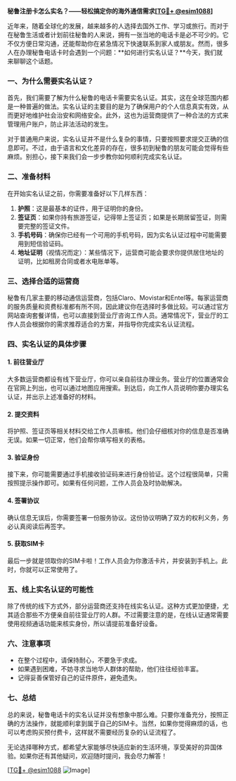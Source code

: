 **秘鲁注册卡怎么实名？——轻松搞定你的海外通信需求[[TG💪+ @esim1088](https://t.me/s/esim1088)]**

近年来，随着全球化的发展，越来越多的人选择去国外工作、学习或旅行。而对于在秘鲁生活或者计划前往秘鲁的人来说，拥有一张当地的电话卡是必不可少的。它不仅方便日常沟通，还能帮助你在紧急情况下快速联系到家人或朋友。然而，很多人在办理秘鲁电话卡时会遇到一个问题：**如何进行实名认证？**今天，我们就来聊聊这个话题。

### 一、为什么需要实名认证？

首先，我们需要了解为什么秘鲁的电话卡需要实名认证。其实，这在全球范围内都是一种普遍的做法。实名认证的主要目的是为了确保用户的个人信息真实有效，从而更好地维护社会治安和网络安全。此外，这也为运营商提供了一种合法的方式来管理用户账户，防止非法活动的发生。

对于普通用户来说，实名认证并不是什么复杂的事情，只要按照要求提交正确的信息即可。不过，由于语言和文化差异的存在，很多初到秘鲁的朋友可能会觉得有些麻烦。别担心，接下来我们会一步步教你如何顺利完成实名认证。

### 二、准备材料

在开始实名认证之前，你需要准备好以下几样东西：

1. **护照**：这是最基本的证件，用于证明你的身份。
2. **签证页**：如果你持有旅游签证，记得带上签证页；如果是长期居留签证，则需要完整的签证文件。
3. **手机号码**：确保你已经有一个可用的手机号码，因为实名认证过程中可能需要用到短信验证码。
4. **地址证明**（视情况而定）：某些情况下，运营商可能会要求你提供居住地址的证明，比如租房合同或者水电账单等。

### 三、选择合适的运营商

秘鲁有几家主要的移动通信运营商，包括Claro、Movistar和Entel等。每家运营商的服务质量和资费标准都有所不同，因此建议你在选择时多做比较。可以通过官方网站查询套餐详情，也可以直接到营业厅咨询工作人员。通常情况下，营业厅的工作人员会根据你的需求推荐适合的方案，并指导你完成实名认证流程。

### 四、实名认证的具体步骤

#### 1. 前往营业厅

大多数运营商都设有线下营业厅，你可以亲自前往办理业务。营业厅的位置通常会在官网上列出，也可以通过地图应用搜索。到达后，向工作人员说明你要办理实名认证，并出示上述准备好的材料。

#### 2. 提交资料

将护照、签证页等相关材料交给工作人员审核。他们会仔细核对你的信息是否准确无误。如果一切正常，他们会帮你填写相关的表格。

#### 3. 验证身份

接下来，你可能需要通过手机接收验证码来进行身份验证。这个过程很简单，只需按照提示操作即可。如果有任何问题，工作人员会及时协助解决。

#### 4. 签署协议

确认信息无误后，你需要签署一份服务协议。这份协议明确了双方的权利义务，务必认真阅读后再签字。

#### 5. 获取SIM卡

最后一步就是领取你的SIM卡啦！工作人员会为你激活卡片，并安装到手机上。此时，你就可以正常使用了。

### 五、线上实名认证的可能性

除了传统的线下方式外，部分运营商还支持在线实名认证。这种方式更加便捷，尤其适合那些不方便亲自前往营业厅的人群。不过需要注意的是，在线认证通常需要使用视频通话功能来核实身份，所以请提前准备好设备。

### 六、注意事项

- 在整个过程中，请保持耐心，不要急于求成。
- 如果遇到困难，不妨寻求当地华人群体的帮助，他们往往经验丰富。
- 记得妥善保管好自己的证件原件，避免遗失。

### 七、总结

总的来说，秘鲁电话卡的实名认证并没有想象中那么难。只要你准备充分，按照正确的方法操作，就能顺利拿到属于自己的SIM卡。当然，如果你觉得麻烦的话，也可以考虑购买预付费卡，这样就不需要经历复杂的认证流程了。

无论选择哪种方式，都希望大家能够尽快适应新的生活环境，享受美好的异国体验。如果你还有其他疑问，欢迎随时提问，我会尽力解答！

[[TG💪+ @esim1088](https://t.me/s/esim1088) ![Image](https://i.postimg.cc/4NQfJmqS/Snipaste-2025-05-13-00-14-12.png)]
